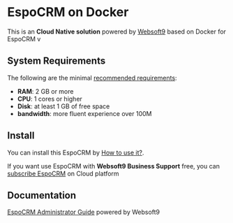 # EspoCRM on Docker  

This is an **Cloud Native solution** powered by [Websoft9](https://www.websoft9.com) based on Docker for EspoCRM v

## System Requirements

The following are the minimal [recommended requirements](https://docs.espocrm.com/administration/installation-by-script/):

* **RAM**: 2 GB or more
* **CPU**: 1 cores or higher
* **Disk**: at least 1 GB of free space
* **bandwidth**: more fluent experience over 100M  

## Install

You can install this EspoCRM by [How to use it?](https://github.com/Websoft9/docker-library#how-to-use-it).   

If you want use EspoCRM with **Websoft9 Business Support** free, you can [subscribe EspoCRM](https://www.websoft9.com/apps) on Cloud platform

## Documentation

[EspoCRM Administrator Guide](https://support.websoft9.com/docs/espocrm) powered by Websoft9
